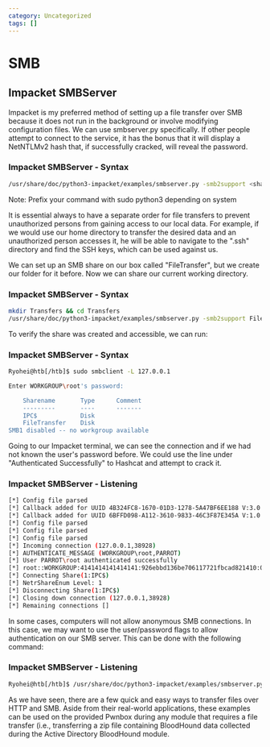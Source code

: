 ```yaml
---
category: Uncategorized
tags: []
---
```

# SMB
## Impacket SMBServer
Impacket is my preferred method of setting up a file transfer over SMB because it does not run in the background or involve modifying configuration files. We can use smbserver.py specifically. If other people attempt to connect to the service, it has the bonus that it will display a NetNTLMv2 hash that, if successfully cracked, will reveal the password.

### Impacket SMBServer - Syntax
````bash
/usr/share/doc/python3-impacket/examples/smbserver.py -smb2support <share name> <location> #or impacket-smbserver -smb2support <share name> <location>
````
Note: Prefix your command with sudo python3 depending on system

It is essential always to have a separate order for file transfers to prevent unauthorized persons from gaining access to our local data. For example, if we would use our home directory to transfer the desired data and an unauthorized person accesses it, he will be able to navigate to the ".ssh" directory and find the SSH keys, which can be used against us.

We can set up an SMB share on our box called "FileTransfer", but we create our folder for it before. Now we can share our current working directory.

### Impacket SMBServer - Syntax
````bash
mkdir Transfers && cd Transfers
/usr/share/doc/python3-impacket/examples/smbserver.py -smb2support FileTransfer $(pwd)
````
To verify the share was created and accessible, we can run:

### Impacket SMBServer - Syntax
````bash
Ryohei@htb[/htb]$ sudo smbclient -L 127.0.0.1

Enter WORKGROUP\root's password: 

	Sharename       Type      Comment
	---------       ----      -------
	IPC$            Disk      
	FileTransfer    Disk      
SMB1 disabled -- no workgroup available
````
Going to our Impacket terminal, we can see the connection and if we had not known the user's password before. We could use the line under "Authenticated Successfully" to Hashcat and attempt to crack it.

### Impacket SMBServer - Listening

````bash
[*] Config file parsed
[*] Callback added for UUID 4B324FC8-1670-01D3-1278-5A47BF6EE188 V:3.0
[*] Callback added for UUID 6BFFD098-A112-3610-9833-46C3F87E345A V:1.0
[*] Config file parsed
[*] Config file parsed
[*] Config file parsed
[*] Incoming connection (127.0.0.1,38928)
[*] AUTHENTICATE_MESSAGE (WORKGROUP\root,PARROT)
[*] User PARROT\root authenticated successfully
[*] root::WORKGROUP:4141414141414141:926ebbd136be706117721fbcad821410:01010000000000008039147afabcd601a3099ada8208fd2c00000000010010004a006e00640046006700460075007000030010004a006e0064004600670046007500700002001000640062005a0054005300490054004b0004001000640062005a0054005300490054004b00070008008039147afabcd6010600040002000000080030003000000000000000000000000000000054af210c79b6f4bd986d404d7769e730cecdf6b2feec6c6d5cd8a765d98034bb0a0010000000000000000000000000000000000009001c0063006900660073002f003100320037002e0030002e0030002e00310000000000
[*] Connecting Share(1:IPC$)
[*] NetrShareEnum Level: 1
[*] Disconnecting Share(1:IPC$)
[*] Closing down connection (127.0.0.1,38928)
[*] Remaining connections []
````
In some cases, computers will not allow anonymous SMB connections. In this case, we may want to use the user/password flags to allow authentication on our SMB server. This can be done with the following command:

### Impacket SMBServer - Listening
````bash
Ryohei@htb[/htb]$ /usr/share/doc/python3-impacket/examples/smbserver.py -user USERNAME -password PASSWORD FileTransfer $(pwd)
````
As we have seen, there are a few quick and easy ways to transfer files over HTTP and SMB. Aside from their real-world applications, these examples can be used on the provided Pwnbox during any module that requires a file transfer (i.e., transferring a zip file containing BloodHound data collected during the Active Directory BloodHound module.
